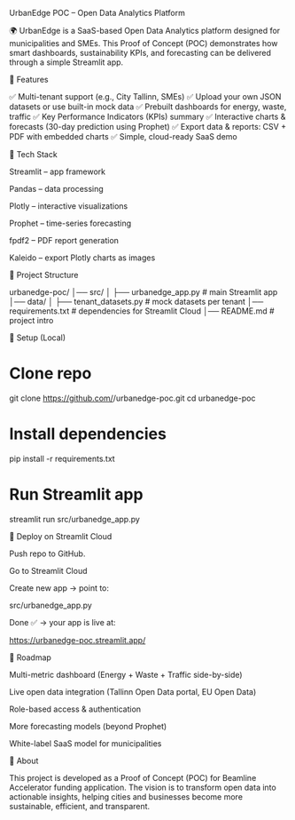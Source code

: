 UrbanEdge POC – Open Data Analytics Platform

🌍 UrbanEdge is a SaaS-based Open Data Analytics platform designed for municipalities and SMEs.
This Proof of Concept (POC) demonstrates how smart dashboards, sustainability KPIs, and forecasting can be delivered through a simple Streamlit app.

🔹 Features

✅ Multi-tenant support (e.g., City Tallinn, SMEs)
✅ Upload your own JSON datasets or use built-in mock data
✅ Prebuilt dashboards for energy, waste, traffic
✅ Key Performance Indicators (KPIs) summary
✅ Interactive charts & forecasts (30-day prediction using Prophet)
✅ Export data & reports: CSV + PDF with embedded charts
✅ Simple, cloud-ready SaaS demo

🔹 Tech Stack

Streamlit
 – app framework

Pandas
 – data processing

Plotly
 – interactive visualizations

Prophet
 – time-series forecasting

fpdf2
 – PDF report generation

Kaleido
 – export Plotly charts as images


🔹 Project Structure

 urbanedge-poc/
│── src/
│   ├── urbanedge_app.py         # main Streamlit app
│── data/
│   ├── tenant_datasets.py       # mock datasets per tenant
│── requirements.txt             # dependencies for Streamlit Cloud
│── README.md                    # project intro


🔹 Setup (Local)

# Clone repo
git clone https://github.com/<your-username>/urbanedge-poc.git
cd urbanedge-poc

# Install dependencies
pip install -r requirements.txt

# Run Streamlit app
streamlit run src/urbanedge_app.py


🔹 Deploy on Streamlit Cloud

Push repo to GitHub.

Go to Streamlit Cloud

Create new app → point to:

src/urbanedge_app.py

Done ✅ → your app is live at:

https://urbanedge-poc.streamlit.app/


🔹 Roadmap

 Multi-metric dashboard (Energy + Waste + Traffic side-by-side)

 Live open data integration (Tallinn Open Data portal, EU Open Data)

 Role-based access & authentication

 More forecasting models (beyond Prophet)

 White-label SaaS model for municipalities


 🔹 About

This project is developed as a Proof of Concept (POC) for Beamline Accelerator funding application.
The vision is to transform open data into actionable insights, helping cities and businesses become more sustainable, efficient, and transparent.